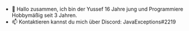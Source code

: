 - 👋 Hallo zusammen, ich bin der Yussef 16 Jahre jung und Programmiere Hobbymäßig seit 3 Jahren.
- 📫 Kontaktieren kannst du mich über Discord: JavaExceptions#2219
